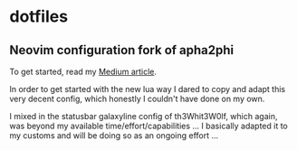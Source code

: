 # dotfiles

## Neovim configuration fork of apha2phi
To get started, read my [Medium article](https://alpha2phi.medium.com/neovim-init-lua-e80f4f136030).

In order to get started with the new lua way I dared to copy and adapt this very decent config,
which honestly I couldn't have done on my own.

I mixed in the statusbar galaxyline config of th3Whit3W0lf, which again, was beyond my available time/effort/capabilities ...
I basically adapted it to my customs and will be doing so as an ongoing effort ...

